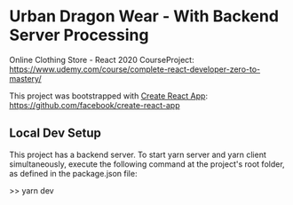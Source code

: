 # Urban Dragon Wear - With Backend Server Processing

Online Clothing Store - React 2020 CourseProject:
https://www.udemy.com/course/complete-react-developer-zero-to-mastery/

This project was bootstrapped with [Create React App](https://github.com/facebook/create-react-app):
https://github.com/facebook/create-react-app

## Local Dev Setup

This project has a backend server. To start yarn server and yarn client simultaneously, execute the following command at the project's root folder, as defined in the package.json file:

&gt;&gt; yarn dev
